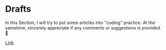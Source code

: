 # Drafts
In this Section, I will try to put some articles into "coding" practice.
At the sametime, sincerely appreciate if any comments or suggestions is provided.:beers:

[Link](https://img3.doubanio.com/view/note/l/mF4i6BThGCvQ9ITlI66aow/28788450/x41531575.jpg)
